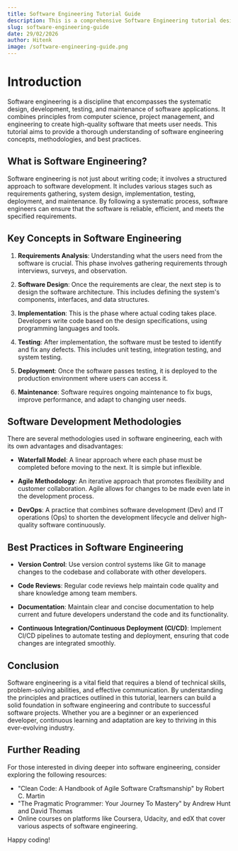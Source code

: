 ```yaml
---
title: Software Engineering Tutorial Guide
description: This is a comprehensive Software Engineering tutorial designed for learners at all levels.
slug: software-engineering-guide
date: 29/02/2026
author: Hitenk
image: /software-engineering-guide.png
---
```


# Introduction

Software engineering is a discipline that encompasses the systematic design, development, testing, and maintenance of software applications. It combines principles from computer science, project management, and engineering to create high-quality software that meets user needs. This tutorial aims to provide a thorough understanding of software engineering concepts, methodologies, and best practices.

## What is Software Engineering?

Software engineering is not just about writing code; it involves a structured approach to software development. It includes various stages such as requirements gathering, system design, implementation, testing, deployment, and maintenance. By following a systematic process, software engineers can ensure that the software is reliable, efficient, and meets the specified requirements.

## Key Concepts in Software Engineering

1. **Requirements Analysis**: Understanding what the users need from the software is crucial. This phase involves gathering requirements through interviews, surveys, and observation.

2. **Software Design**: Once the requirements are clear, the next step is to design the software architecture. This includes defining the system's components, interfaces, and data structures.

3. **Implementation**: This is the phase where actual coding takes place. Developers write code based on the design specifications, using programming languages and tools.

4. **Testing**: After implementation, the software must be tested to identify and fix any defects. This includes unit testing, integration testing, and system testing.

5. **Deployment**: Once the software passes testing, it is deployed to the production environment where users can access it.

6. **Maintenance**: Software requires ongoing maintenance to fix bugs, improve performance, and adapt to changing user needs.

## Software Development Methodologies

There are several methodologies used in software engineering, each with its own advantages and disadvantages:

- **Waterfall Model**: A linear approach where each phase must be completed before moving to the next. It is simple but inflexible.

- **Agile Methodology**: An iterative approach that promotes flexibility and customer collaboration. Agile allows for changes to be made even late in the development process.

- **DevOps**: A practice that combines software development (Dev) and IT operations (Ops) to shorten the development lifecycle and deliver high-quality software continuously.

## Best Practices in Software Engineering

- **Version Control**: Use version control systems like Git to manage changes to the codebase and collaborate with other developers.

- **Code Reviews**: Regular code reviews help maintain code quality and share knowledge among team members.

- **Documentation**: Maintain clear and concise documentation to help current and future developers understand the code and its functionality.

- **Continuous Integration/Continuous Deployment (CI/CD)**: Implement CI/CD pipelines to automate testing and deployment, ensuring that code changes are integrated smoothly.

## Conclusion

Software engineering is a vital field that requires a blend of technical skills, problem-solving abilities, and effective communication. By understanding the principles and practices outlined in this tutorial, learners can build a solid foundation in software engineering and contribute to successful software projects. Whether you are a beginner or an experienced developer, continuous learning and adaptation are key to thriving in this ever-evolving industry.

## Further Reading

For those interested in diving deeper into software engineering, consider exploring the following resources:

- "Clean Code: A Handbook of Agile Software Craftsmanship" by Robert C. Martin
- "The Pragmatic Programmer: Your Journey To Mastery" by Andrew Hunt and David Thomas
- Online courses on platforms like Coursera, Udacity, and edX that cover various aspects of software engineering.

Happy coding!